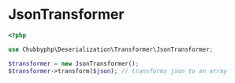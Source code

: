 # JsonTransformer

```php
<?php

use Chubbyphp\Deserialization\Transformer\JsonTransformer;

$transformer = new JsonTransformer();
$transformer->transform($json); // transforms json to an array
```
